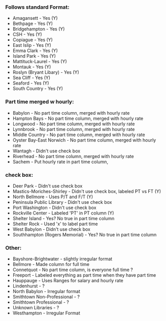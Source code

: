 ### Follows standard Format:

- Amagansett - Yes (Y)
- Bethpage - Yes (Y)
- Bridgehampton - Yes (Y)
- CSH - Yes (Y)
- Copiague - Yes (Y)
- East Islip - Yes (Y)
- Emma Clark - Yes (Y)
- Island Park - Yes (Y)
- Mattituck-Laurel - Yes (Y)
- Montauk - Yes (Y)
- Roslyn (Bryant Libary) - Yes (Y)
- Sea Cliff - Yes (Y)
- Seaford - Yes (Y)
- South Country - Yes (Y)


### Part time merged w hourly: 

- Babylon - No part time column, merged with hourly rate
- Hampton Bays - No part time column, merged with hourly rate
- Longwood - No part time column, merged with hourly rate
- Lynnbrook - No part time column, merged with hourly rate
- Middle Country - No part time column, merged with hourly rate
- Oyster Bay-East Norwich - No part time column, merged with hourly rate
- Wantagh - Didn't use check box
- Riverhead - No part time column, merged with hourly rate
- Sachem - Put hourly rate in part time column, 

### check box: 

- Deer Park - Didn't use check box
- Mastics-Moriches-Shirley - Didn't use check box, labeled PT vs FT (Y)
- North Bellmore - Uses P/T and F/T (Y)
- Peninsula Public Library - Didn't use check box
- Port Washington - Didn't use check box
- Rockville Center - Labeled 'PT' in PT column (Y)
- Shelter Island - Yes? No true in part time column
- Shelter Rock - Used 'x' to label part time
- West Babylon - Didn't use check box
- Southhampton (Rogers Memorial) - Yes? No true in part time column

### Other: 
- Bayshore-Brightwater - slightly irregular format
- Bellmore - Made column for full time
- Connetquot - No part time column, is everyone full time ?
- Freeport - Labeled everything as part time when they have part time
- Hauppauge - Uses Ranges for salary and hourly rate
- Lindenhurst - ?
- North Babylon - Irregular format
- Smithtown Non-Professional - ?
- Smithtown Professional - ?
- Unknown Libraries - ?
- Westhampton - Irregular Format
